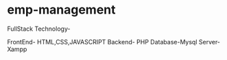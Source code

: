 # emp-management
FullStack Technology-

FrontEnd- HTML,CSS,JAVASCRIPT
Backend- PHP
Database-Mysql
Server-Xampp

